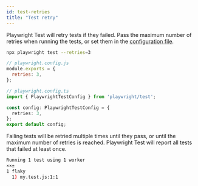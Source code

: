 ```yaml
---
id: test-retries
title: "Test retry"
---
```


Playwright Test will retry tests if they failed. Pass the maximum number of retries when running the tests, or set them in the [configuration file](./test-configuration.md).

```bash
npx playwright test --retries=3
```

```js
// playwright.config.js
module.exports = {
  retries: 3,
};
```

```ts
// playwright.config.ts
import { PlaywrightTestConfig } from 'playwright/test';

const config: PlaywrightTestConfig = {
  retries: 3,
};
export default config;
```

Failing tests will be retried multiple times until they pass, or until the maximum number of retries is reached. Playwright Test will report all tests that failed at least once.

```bash
Running 1 test using 1 worker
××±
1 flaky
  1) my.test.js:1:1
```
